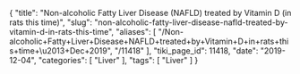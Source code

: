 {
    "title": "Non-alcoholic Fatty Liver Disease (NAFLD) treated by Vitamin D (in rats this time)",
    "slug": "non-alcoholic-fatty-liver-disease-nafld-treated-by-vitamin-d-in-rats-this-time",
    "aliases": [
        "/Non-alcoholic+Fatty+Liver+Disease+NAFLD+treated+by+Vitamin+D+in+rats+this+time+\u2013+Dec+2019",
        "/11418"
    ],
    "tiki_page_id": 11418,
    "date": "2019-12-04",
    "categories": [
        "Liver"
    ],
    "tags": [
        "Liver"
    ]
}